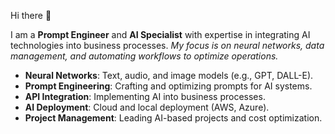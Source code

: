 Hi there 👋

I am a **Prompt Engineer** and **AI Specialist** with expertise in integrating AI technologies into business processes.
*My focus is on neural networks, data management, and automating workflows to optimize operations.*

- **Neural Networks**: Text, audio, and image models (e.g., GPT, DALL-E).
- **Prompt Engineering**: Crafting and optimizing prompts for AI systems.
- **API Integration**: Implementing AI into business processes.
- **AI Deployment**: Cloud and local deployment (AWS, Azure).
- **Project Management**: Leading AI-based projects and cost optimization.

